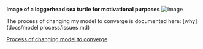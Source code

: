 **Image of a loggerhead sea turtle for motivational purposes**
![image](https://user-images.githubusercontent.com/114161047/201360587-69d5a5db-aa58-4632-8ef5-01a9b8b2891d.png)

The process of changing my model to converge is documented here: [why](docs/model process/issues.md)

[Process of changing model to converge](reminder.md)
